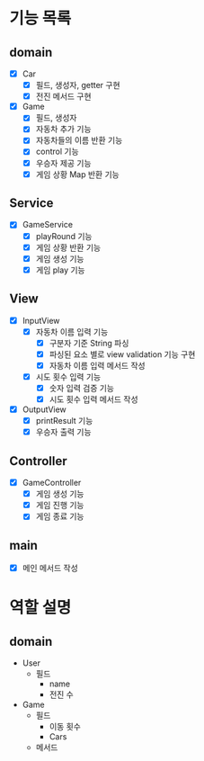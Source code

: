 # 기능 목록

## domain
- [x] Car
    - [x] 필드, 생성자, getter 구현
    - [x] 전진 메서드 구현
- [x] Game 
    - [x] 필드, 생성자
    - [x] 자동차 추가 기능
    - [x] 자동차들의 이름 반환 기능
    - [x] control 기능
    - [x] 우승자 제공 기능
    - [x] 게임 상황 Map 반환 기능

## Service
- [x] GameService
    - [x] playRound 기능
    - [x] 게임 상황 반환 기능
    - [x] 게임 생성 기능
    - [x] 게임 play 기능

## View
- [x] InputView
    - [x] 자동차 이름 입력 기능
        - [x] 구분자 기준 String 파싱
        - [x] 파싱된 요소 별로 view validation 기능 구현
        - [x] 자동차 이름 입력 메서드 작성
    - [x] 시도 횟수 입력 기능
        - [x] 숫자 입력 검증 기능
        - [x] 시도 횟수 입력 메서드 작성
- [x] OutputView
    - [x] printResult 기능
    - [x] 우승자 출력 기능

## Controller
- [x] GameController
    - [x] 게임 생성 기능
    - [x] 게임 진행 기능
    - [x] 게임 종료 기능

## main
- [x] 메인 메서드 작성








# 역할 설명
## domain
- User
    - 필드
        - name
        - 전진 수
- Game
    - 필드
        - 이동 횟수
        - Cars
    - 메서드